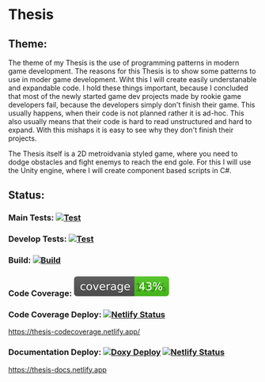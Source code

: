 # Thesis

## Theme:

The theme of my Thesis is the use of programming patterns in modern game development. The reasons for this Thesis is to show some patterns to use in moder game development.
Wiht this I will create easily understanable and expandable code. I hold these things important, because I concluded that most of the newly started game dev projects made by rookie game developers fail, because the developers simply don't finish their game. This usually happens, when their code is not planned rather it is ad-hoc. This also usually means that their code is hard to read unstructured and hard to expand. With this mishaps it is easy to see why they don't finish their projects.

The Thesis itself is a 2D metroidvania styled game, where you need to dodge obstacles and fight enemys to reach the end gole. For this I will use the Unity engine, where I will create component based scripts in C#.

## Status:

### Main Tests:  [![Test](https://github.com/Hajdulord/Szakdolgozat/actions/workflows/test.yml/badge.svg?branch=main)](https://github.com/Hajdulord/Szakdolgozat/actions/workflows/test.yml) 

### Develop Tests: [![Test](https://github.com/Hajdulord/Szakdolgozat/actions/workflows/test.yml/badge.svg?branch=develop)](https://github.com/Hajdulord/Szakdolgozat/actions/workflows/test.yml)

### Build: [![Build](https://github.com/Hajdulord/Szakdolgozat/actions/workflows/build.yml/badge.svg)](https://github.com/Hajdulord/Szakdolgozat/actions/workflows/build.yml)

### Code Coverage: ![CodeCoverage](https://github.com/Hajdulord/Szakdolgozat/blob/codeCoverage/Report/badge_shieldsio_linecoverage_brightgreen.svg)

### Code Coverage Deploy: [![Netlify Status](https://api.netlify.com/api/v1/badges/9713394d-3799-48a7-bcd5-2d1d239eaaf0/deploy-status)](https://app.netlify.com/sites/thesis-codecoverage/deploys)
https://thesis-codecoverage.netlify.app/

### Documentation Deploy: [![Doxy Deploy](https://github.com/Hajdulord/Szakdolgozat/actions/workflows/deploy.yml/badge.svg)](https://github.com/Hajdulord/Szakdolgozat/actions/workflows/deploy.yml) [![Netlify Status](https://api.netlify.com/api/v1/badges/cdd8d5ea-2a22-4077-9dfc-7c7394bd0671/deploy-status)](https://app.netlify.com/sites/thesis-docs/deploys)
https://thesis-docs.netlify.app
